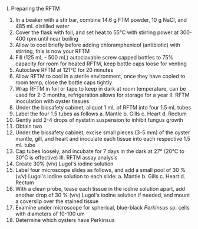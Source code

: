 I. Preparing the RFTM
1. In a beaker with a stir bar, combine 14.6 g FTM powder, 10 g NaCl, and 485 mL distilled water
2. Cover the flask with foil, and set heat to 55°C with stirring power at 300-400 rpm until near boiling
3. Allow to cool briefly before adding chloramphenicol (antibiotic) with stirring, this is now your RFTM
4. Fill (125 mL - 500 mL) autoclavable screw capped bottles to 75% capacity for room for heated RFTM, keep bottle caps loose for venting
5. Autoclave RFTM at 121°C for 20 minutes
6. Allow RFTM to cool in a sterile environment, once they have cooled to room temp, close the bottle caps tightly
7. Wrap RFTM in foil or tape to keep in dark at room temperature, can be used for 2-3 months, refrigeration allows for storage for a year 
II. RFTM inoculation with oyster tissues
1. Under the biosafety cabinet, aliquot 1 mL of RFTM into four 1.5 mL  tubes
2. Label the four 1.5 tubes as follows
	a. Mantle 
	b. Gills
	c. Heart
	d. Rectum
1. Gently add 2-4 drops of nystatin suspension to inhibit fungus growth
2. Obtain two 
3. Under the biosafety cabinet, excise small pieces (3-5 mm) of the oyster mantle, gill, and heart and inoculate each tissue into each respective 1.5 mL tube
4. Cap tubes loosely, and incubate for 7 days in the dark at 27° (20°C to 30°C is effective)
III. RFTM assay analysis
1. Create 30% (v/v) Lugol's iodine solution
2. Label four microscope slides as follows, and add a small pool of 30 % (v/v) Lugol's iodine solution to each slide:
	a. Mantle 
	b. Gills
	c. Heart
	d. Rectum
3. With a clean probe, tease each tissue in the iodine solution apart, add another drop of 30 % (v/v) Lugol's iodine solution if needed, and mount a coverslip over the stained tissue
4. Examine under microscope for spherical, blue-black *Perkinsus* sp. cells with diameters of 10-100 um
5. Determine which oysters have Perkinsus
	
